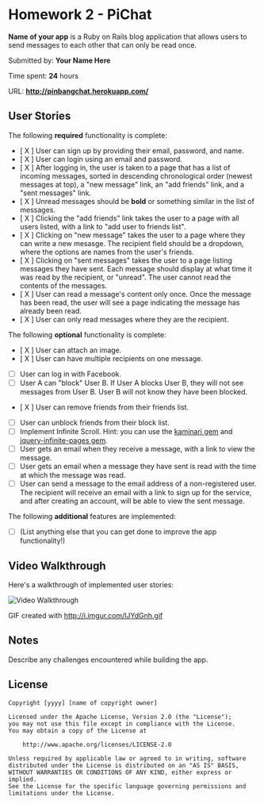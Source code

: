 # Homework 2 - PiChat

**Name of your app** is a Ruby on Rails blog application that allows users to send messages to each other that can only be read once.

Submitted by: **Your Name Here**

Time spent: **24** hours

URL: **http://pinbangchat.herokuapp.com/**

## User Stories

The following **required** functionality is complete:


* [ X ] User can sign up by providing their email, password, and name. 
* [ X ] User can login using an email and password. 
* [ X ] After logging in, the user is taken to a page that has a list of incoming messages, sorted in descending chronological order (newest messages at top), a "new message" link, an "add friends" link, and a "sent messages" link.
* [ X ] Unread messages should be **bold** or something similar in the list of messages. 
* [ X ] Clicking the "add friends" link takes the user to a page with all users listed, with a link to "add user to friends list". 
* [ X ] Clicking on "new message" takes the user to a page where they can write a new mesasge. The recipient field should be a dropdown, where the options are names from the user's friends.
* [ X ] Clicking on "sent messages" takes the user to a page listing messages they have sent. Each message should display at what time it was read by the recipient, or "unread". The user cannot read the contents of the messages.
* [ X ] User can read a message's content only once. Once the message has been read, the user will see a page indicating the message has already been read.
* [ X ] User can only read messages where they are the recipient.

The following **optional** functionality is complete:

* [ X ] User can attach an image.
* [ X ] User can have multiple recipients on one message. 
* [ ] User can log in with Facebook. 
* [ ] User A can "block" User B. If User A blocks User B, they will not see messages from User B. User B will not know they have been blocked.
* [ X ] User can remove friends from their friends list.
* [ ] User can unblock friends from their block list.
* [ ] Implement Infinite Scroll. Hint: you can use the [kaminari gem](https://github.com/amatsuda/kaminari) and [jquery-infinite-pages gem](https://github.com/magoosh/jquery-infinite-pages).
* [ ] User gets an email when they receive a message, with a link to view the message.
* [ ] User gets an email when a message they have sent is read with the time at which the message was read.
* [ ] User can send a message to the email address of a non-registered user. The recipient will receive an email with a link to sign up for the service, and after creating an account, will be able to view the sent message. 

The following **additional** features are implemented:

- [ ] (List anything else that you can get done to improve the app functionality!)

## Video Walkthrough 

Here's a walkthrough of implemented user stories:

![Video Walkthrough](relative-path-to-your-gif-file-on-github-or-absolute-path-to-file-on-imgur-or-youtube)

GIF created with http://i.imgur.com/IJYdGnh.gif

## Notes

Describe any challenges encountered while building the app.

## License

    Copyright [yyyy] [name of copyright owner]

    Licensed under the Apache License, Version 2.0 (the "License");
    you may not use this file except in compliance with the License.
    You may obtain a copy of the License at

        http://www.apache.org/licenses/LICENSE-2.0

    Unless required by applicable law or agreed to in writing, software
    distributed under the License is distributed on an "AS IS" BASIS,
    WITHOUT WARRANTIES OR CONDITIONS OF ANY KIND, either express or implied.
    See the License for the specific language governing permissions and
    limitations under the License.